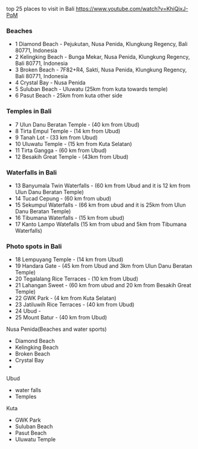 
top 25 places to visit in Bali
https://www.youtube.com/watch?v=KhiQjxJ-PqM
### Beaches
- 1 Diamond Beach - Pejukutan, Nusa Penida, Klungkung Regency, Bali 80771, Indonesia
- 2 Kelingking Beach - Bunga Mekar, Nusa Penida, Klungkung Regency, Bali 80771, Indonesia
- 3 Broken Beach - 7F82+R4, Sakti, Nusa Penida, Klungkung Regency, Bali 80771, Indonesia
- 4 Crystal Bay - Nusa Penida
- 5 Suluban Beach - Uluwatu (25km from kuta towards temple)
- 6 Pasut Beach -  25km from kuta other side
### Temples in Bali
- 7 Ulun Danu Beratan Temple  - (40 km from Ubud)
- 8 Tirta Empul Temple - (14 km from Ubud)
- 9 Tanah Lot -  (33 km from Ubud)
- 10 Uluwatu Temple  - (15 km from Kuta Selatan)
- 11 Tirta Gangga  - (60 km from Ubud)
- 12 Besakih Great Temple - (43km from Ubud)
### Waterfalls in Bali
- 13 Banyumala Twin Waterfalls - (60 km from Ubud and it is 12 km from Ulun Danu Beratan Temple)
- 14 Tucad Cepung - (60 km from ubud)
- 15 Sekumpul Waterfalls - (66 km from ubud and it is 25km from Ulun Danu Beratan Temple)
- 16 Tibumana Waterfalls - (15 km from ubud)
- 17 Kanto Lampo Watefalls (15 km from ubud and 5km from Tibumana Waterfalls)
### Photo spots in Bali
- 18 Lempuyang Temple - (14 km from Ubud)
- 19 Handara Gate - (45 km from Ubud and 3km from Ulun Danu Beratan Temple)
- 20 Tegalalang Rice Terraces - (10 km from Ubud)
- 21 Lahangan Sweet - (60 km from ubud and 20 km from Besakih Great Temple)
- 22 GWK Park - (4 km from Kuta Selatan)
- 23 Jatiluwih Rice Terraces - (40 km from Ubud)
- 24 Ubud - 
- 25 Mount Batur - (40 km from Ubud)


Nusa Penida(Beaches and water sports)
- Diamond Beach
- Kelingking Beach
- Broken Beach
- Crystal Bay
- 

Ubud
 - water falls
 - Temples

Kuta
 - GWK Park
 - Suluban Beach
 - Pasut Beach
 - Uluwatu Temple



